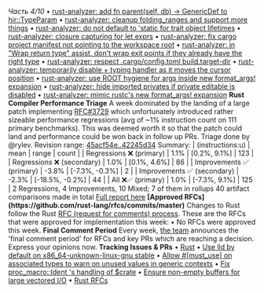 *Часть 4/10*
• [rust\-analyzer: add fn parent\(self, db\) → GenericDef to hir::TypeParam](https://github.com/rust-lang/rust-analyzer/pull/20046)
• [rust\-analyzer: cleanup folding\_ranges and support more things](https://github.com/rust-lang/rust-analyzer/pull/20080)
• [rust\-analyzer: do not default to 'static for trait object lifetimes](https://github.com/rust-lang/rust-analyzer/pull/20036)
• [rust\-analyzer: closure capturing for let exprs](https://github.com/rust-lang/rust-analyzer/pull/20039)
• [rust\-analyzer: fix cargo project manifest not pointing to the workspace root](https://github.com/rust-lang/rust-analyzer/pull/20069)
• [rust\-analyzer: in "Wrap return type" assist, don't wrap exit points if they already have the right type](https://github.com/rust-lang/rust-analyzer/pull/20061)
• [rust\-analyzer: respect \.cargo/config\.toml build\.target\-dir](https://github.com/rust-lang/rust-analyzer/pull/20072)
• [rust\-analyzer: temporarily disable \+ typing handler as it moves the cursor position](https://github.com/rust-lang/rust-analyzer/pull/20042)
• [rust\-analyzer: use ROOT hygiene for args inside new format\_args\! expansion](https://github.com/rust-lang/rust-analyzer/pull/20073)
• [rust\-analyzer: hide imported privates if private editable is disabled](https://github.com/rust-lang/rust-analyzer/pull/20025)
• [rust\-analyzer: mimic rustc's new format\_args\! expansion](https://github.com/rust-lang/rust-analyzer/pull/20056)
**Rust Compiler Performance Triage**
A week dominated by the landing of a large patch implementing [RFC\#3729](https://github.com/rust-lang/rfcs/pull/3729) which unfortunately introduced rather sizeable performance regressions \(avg of \~1% instruction count on 111 primary benchmarks\)\. This was deemed worth it so that the patch could land and performance could be won back in follow up PRs\.
Triage done by @rylev\. Revision range: [45acf54e\.\.42245d34](https://perf.rust-lang.org/?start=45acf54eea118ed27927282b5e0bfdcd80b7987c&end=42245d34d22ade32b3f276dcf74deb826841594c&absolute=false&stat=instructions%3Au)
Summary:
| \(instructions:u\)              | mean    | range                 | count |
| Regressions ❌  \(primary\)      | 1\.1%   | \[0\.2%, 9\.1%\]      | 123   |
| Regressions ❌  \(secondary\)    | 1\.0%   | \[0\.1%, 4\.6%\]      | 86    |
| Improvements ✅  \(primary\)     | \-3\.8% | \[\-7\.3%, \-0\.3%\]  | 2     |
| Improvements ✅  \(secondary\)   | \-2\.3% | \[\-18\.5%, \-0\.2%\] | 44    |
| All ❌✅ \(primary\)              | 1\.0%   | \[\-7\.3%, 9\.1%\]    | 125   |
2 Regressions, 4 Improvements, 10 Mixed; 7 of them in rollups 40 artifact comparisons made in total
[Full report here](https://github.com/rust-lang/rustc-perf/blob/a63db4d1799853b334e4106d914fba24e49c8782/triage/2025/2025-06-24.md)
**\[Approved RFCs\]\(https://github\.com/rust\-lang/rfcs/commits/master\)**
Changes to Rust follow the Rust [RFC \(request for comments\) process](https://github.com/rust-lang/rfcs#rust-rfcs)\. These are the RFCs that were approved for implementation this week:
• No RFCs were approved this week\.
**Final Comment Period**
Every week, [the team](https://www.rust-lang.org/team.html) announces the 'final comment period' for RFCs and key PRs which are reaching a decision\. Express your opinions now\.
**Tracking Issues & PRs**
• [Rust](https://github.com/rust-lang/rust/issues?q=is%3Aopen+label%3Afinal-comment-period+sort%3Aupdated-desc)
• [Use lld by default on x86\_64\-unknown\-linux\-gnu stable](https://github.com/rust-lang/rust/pull/140525)
• [Allow \#\[must\_use\] on associated types to warn on unused values in generic contexts](https://github.com/rust-lang/rust/pull/142590)
• [Fix proc\_macro::Ident 's handling of $crate](https://github.com/rust-lang/rust/pull/141996)
• [Ensure non\-empty buffers for large vectored I/O](https://github.com/rust-lang/rust/pull/138879)
• [Rust RFCs](https://github.com/rust-lang/rfcs/labels/final-comment-period)
